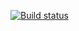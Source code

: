 [![Build status](https://ci.appveyor.com/api/projects/status/3q6v4bjqf2gmb7mv?svg=true)](https://ci.appveyor.com/project/sedoy113/test-ci-1)
